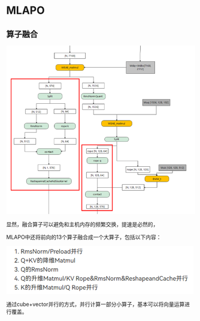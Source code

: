 # MLAPO

## 算子融合

![alt text](image.png)

显然，融合算子可以避免和主机内存的频繁交换，提速是必然的，

MLAPO中还将前向的13个算子融合成一个大算子，包括以下内容：

 ![alt text](image-1.png)

 通过cube+vector并行的方式，并行计算一部分小算子，基本可以将向量运算进行覆盖。